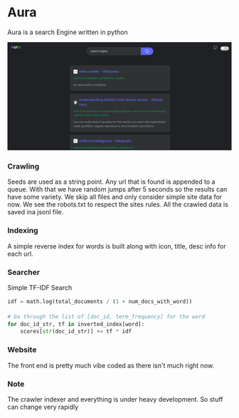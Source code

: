 # Aura

Aura is a search Engine written in python

<div>
<img src="./image.png" style="margin:auto">
</div>

### Crawling

Seeds are used as a string point. Any url that is found is appended to a queue. With that we have random jumps after 5 seconds so the results can have some variety. We skip all files and only consider simple site data for now. We see the robots.txt to respect the sites rules. All the crawled data is saved ina jsonl file.

### Indexing

A simple reverse index for words is built along with icon, title, desc info for each url.

### Searcher

Simple TF-IDF Search

```python
idf = math.log(total_documents / (1 + num_docs_with_word))

# Go through the list of [doc_id, term_frequency] for the word
for doc_id_str, tf in inverted_index[word]:
    scores[str(doc_id_str)] += tf * idf
```

### Website

The front end is pretty much vibe coded as there isn't much right now.

### Note

The crawler indexer and everything is under heavy development. So stuff can change very rapidly
